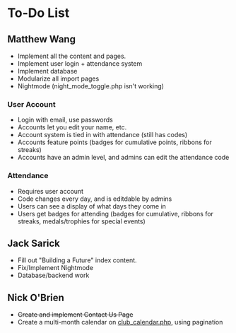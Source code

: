 # To-Do List

## Matthew Wang
* Implement all the content and pages.
* Implement user login + attendance system
* Implement database
* Modularize all import pages
* Nightmode (night_mode_toggle.php isn't working)

### User Account
* Login with email, use passwords
* Accounts let you edit your name, etc.
* Account system is tied in with attendance (still has codes)
* Accounts feature points (badges for cumulative points, ribbons for streaks)
* Accounts have an admin level, and admins can edit the attendance code

### Attendance
* Requires user account
* Code changes every day, and is editdable by admins
* Users can see a display of what days they come in
* Users get badges for attending (badges for cumulative, ribbons for streaks, medals/trophies for special events)

## Jack Sarick
* Fill out "Building a Future" index content.
* Fix/Implement Nightmode
* Database/backend work

## Nick O'Brien
* ~~Create and implement Contact Us Page~~
* Create a multi-month calendar on [club_calendar.php](club_calendar.php), using pagination
